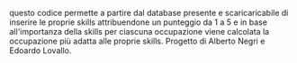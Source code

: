 questo codice permette a partire dal database presente e scaricaricabile di inserire le proprie skills attribuendone un punteggio da 1 a 5 e in base all'importanza della skills per ciascuna occupazione
viene calcolata la occupazione più adatta alle proprie skills. 
Progetto di Alberto Negri e Edoardo Lovallo.
